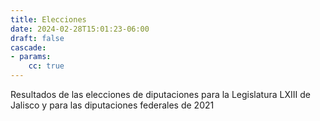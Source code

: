 ```yaml
---
title: Elecciones
date: 2024-02-28T15:01:23-06:00
draft: false
cascade:
- params:
    cc: true
---
```


Resultados de las elecciones de diputaciones para la Legislatura
LXIII de Jalisco y para las diputaciones federales de 2021